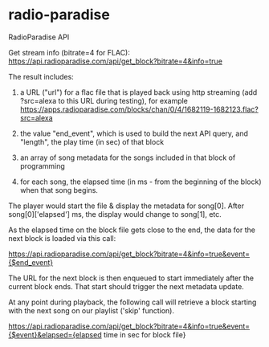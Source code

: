 # radio-paradise

RadioParadise API

Get stream info (bitrate=4 for FLAC): 
https://api.radioparadise.com/api/get_block?bitrate=4&info=true

The result includes:

1. a URL ("url") for a flac file that is played back using http streaming (add ?src=alexa to this URL during testing), for example
https://apps.radioparadise.com/blocks/chan/0/4/1682119-1682123.flac?src=alexa

2. the value "end_event", which is used to build the next API query, and "length", the play time (in sec) of that block

3. an array of song metadata for the songs included in that block of programming

4. for each song, the elapsed time (in ms - from the beginning of the block) when that song begins.

The player would start the file & display the metadata for song[0]. After song[0]['elapsed'] ms, the display would change to song[1], etc.

As the elapsed time on the block file gets close to the end, the data for the next block is loaded via this call:

https://api.radioparadise.com/api/get_block?bitrate=4&info=true&event={$end_event}

The URL for the next block is then enqueued to start immediately after the current block ends. That start should trigger the next metadata update.

At any point during playback, the following call will retrieve a block starting with the next song on our playlist ('skip' function).

https://api.radioparadise.com/api/get_block?bitrate=4&info=true&event={$event}&elapsed={elapsed time in sec for block file}
